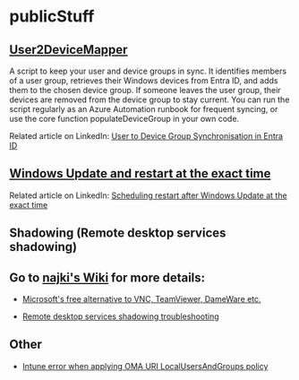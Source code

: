 # publicStuff

## [User2DeviceMapper](https://github.com/najki78/publicStuff/blob/main/Azure%20Automation%20Runbooks/User2DeviceMapper.ps1)
A script to keep your user and device groups in sync. It identifies members of a user group, retrieves their Windows devices from Entra ID, and adds them to the chosen device group.
If someone leaves the user group, their devices are removed from the device group to stay current.
You can run the script regularly as an Azure Automation runbook for frequent syncing, or use the core function populateDeviceGroup in your own code.

Related article on LinkedIn: [User to Device Group Synchronisation in Entra ID](https://www.linkedin.com/pulse/user-device-group-synchronisation-entra-id-%25C4%25BEubo%25C5%25A1-nikol%25C3%25ADni-4yane/)

## [Windows Update and restart at the exact time](https://github.com/najki78/publicStuff/tree/main/Windows%20Update%20and%20restart%20at%20the%20exact%20time)

Related article on LinkedIn: [Scheduling restart after Windows Update at the exact time](https://www.linkedin.com/pulse/scheduling-restart-after-windows-update-exact-time-%25C4%25BEubo%25C5%25A1-nikol%25C3%25ADni-pptbe/?trackingId=1BQ1G%2B%2F8S9C8rENcdJokQg%3D%3D)

## Shadowing (Remote desktop services shadowing)

## Go to [najki's Wiki](https://github.com/najki78/publicStuff/wiki) for more details:

* [Microsoft's free alternative to VNC, TeamViewer, DameWare etc.](https://github.com/najki78/publicStuff/wiki/Remote-desktop-shadowing-is-Microsoft's-free-alternative-to-VNC,-TeamViewer,-DameWare-etc.-(well,-sort-of-and-only-sometimes))

* [Remote desktop services shadowing troubleshooting](https://github.com/najki78/publicStuff/wiki/Remote-desktop-shadowing-troubleshooting)

## Other

* [Intune error when applying OMA URI LocalUsersAndGroups policy](https://github.com/najki78/publicStuff/wiki/Intune-error-when-applying-OMA-URI-LocalUsersAndGroups-policy)

